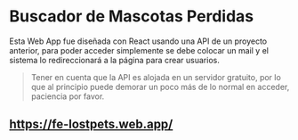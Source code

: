 # Buscador de Mascotas Perdidas

Esta Web App fue diseñada con React usando una API de un proyecto anterior, para poder acceder simplemente se debe colocar un mail y el sistema lo redireccionará a la página para crear usuarios.

> Tener en cuenta que la API es alojada en un servidor gratuito, por lo que al principio puede demorar un poco más de lo normal en acceder, paciencia por favor.

## https://fe-lostpets.web.app/

